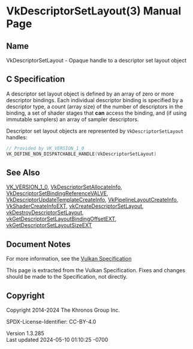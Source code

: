 # VkDescriptorSetLayout(3) Manual Page

## Name

VkDescriptorSetLayout - Opaque handle to a descriptor set layout object



## <a href="#_c_specification" class="anchor"></a>C Specification

A descriptor set layout object is defined by an array of zero or more
descriptor bindings. Each individual descriptor binding is specified by
a descriptor type, a count (array size) of the number of descriptors in
the binding, a set of shader stages that **can** access the binding, and
(if using immutable samplers) an array of sampler descriptors.

Descriptor set layout objects are represented by `VkDescriptorSetLayout`
handles:

``` c
// Provided by VK_VERSION_1_0
VK_DEFINE_NON_DISPATCHABLE_HANDLE(VkDescriptorSetLayout)
```

## <a href="#_see_also" class="anchor"></a>See Also

[VK_VERSION_1_0](https://registry.khronos.org/vulkan/specs/1.3-extensions/man/html/VK_VERSION_1_0.html),
[VkDescriptorSetAllocateInfo](https://registry.khronos.org/vulkan/specs/1.3-extensions/man/html/VkDescriptorSetAllocateInfo.html),
[VkDescriptorSetBindingReferenceVALVE](https://registry.khronos.org/vulkan/specs/1.3-extensions/man/html/VkDescriptorSetBindingReferenceVALVE.html),
[VkDescriptorUpdateTemplateCreateInfo](https://registry.khronos.org/vulkan/specs/1.3-extensions/man/html/VkDescriptorUpdateTemplateCreateInfo.html),
[VkPipelineLayoutCreateInfo](https://registry.khronos.org/vulkan/specs/1.3-extensions/man/html/VkPipelineLayoutCreateInfo.html),
[VkShaderCreateInfoEXT](https://registry.khronos.org/vulkan/specs/1.3-extensions/man/html/VkShaderCreateInfoEXT.html),
[vkCreateDescriptorSetLayout](https://registry.khronos.org/vulkan/specs/1.3-extensions/man/html/vkCreateDescriptorSetLayout.html),
[vkDestroyDescriptorSetLayout](https://registry.khronos.org/vulkan/specs/1.3-extensions/man/html/vkDestroyDescriptorSetLayout.html),
[vkGetDescriptorSetLayoutBindingOffsetEXT](https://registry.khronos.org/vulkan/specs/1.3-extensions/man/html/vkGetDescriptorSetLayoutBindingOffsetEXT.html),
[vkGetDescriptorSetLayoutSizeEXT](https://registry.khronos.org/vulkan/specs/1.3-extensions/man/html/vkGetDescriptorSetLayoutSizeEXT.html)

## <a href="#_document_notes" class="anchor"></a>Document Notes

For more information, see the <a
href="https://registry.khronos.org/vulkan/specs/1.3-extensions/html/vkspec.html#VkDescriptorSetLayout"
target="_blank" rel="noopener">Vulkan Specification</a>

This page is extracted from the Vulkan Specification. Fixes and changes
should be made to the Specification, not directly.

## <a href="#_copyright" class="anchor"></a>Copyright

Copyright 2014-2024 The Khronos Group Inc.

SPDX-License-Identifier: CC-BY-4.0

Version 1.3.285  
Last updated 2024-05-10 01:10:25 -0700
